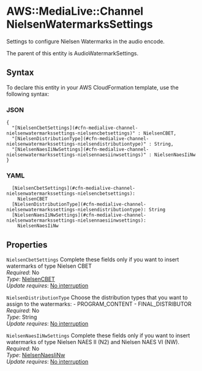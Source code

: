# AWS::MediaLive::Channel NielsenWatermarksSettings<a name="aws-properties-medialive-channel-nielsenwatermarkssettings"></a>

Settings to configure Nielsen Watermarks in the audio encode\.

The parent of this entity is AudioWatermarkSettings\.

## Syntax<a name="aws-properties-medialive-channel-nielsenwatermarkssettings-syntax"></a>

To declare this entity in your AWS CloudFormation template, use the following syntax:

### JSON<a name="aws-properties-medialive-channel-nielsenwatermarkssettings-syntax.json"></a>

```
{
  "[NielsenCbetSettings](#cfn-medialive-channel-nielsenwatermarkssettings-nielsencbetsettings)" : NielsenCBET,
  "[NielsenDistributionType](#cfn-medialive-channel-nielsenwatermarkssettings-nielsendistributiontype)" : String,
  "[NielsenNaesIiNwSettings](#cfn-medialive-channel-nielsenwatermarkssettings-nielsennaesiinwsettings)" : NielsenNaesIiNw
}
```

### YAML<a name="aws-properties-medialive-channel-nielsenwatermarkssettings-syntax.yaml"></a>

```
  [NielsenCbetSettings](#cfn-medialive-channel-nielsenwatermarkssettings-nielsencbetsettings):
    NielsenCBET
  [NielsenDistributionType](#cfn-medialive-channel-nielsenwatermarkssettings-nielsendistributiontype): String
  [NielsenNaesIiNwSettings](#cfn-medialive-channel-nielsenwatermarkssettings-nielsennaesiinwsettings):
    NielsenNaesIiNw
```

## Properties<a name="aws-properties-medialive-channel-nielsenwatermarkssettings-properties"></a>

`NielsenCbetSettings` <a name="cfn-medialive-channel-nielsenwatermarkssettings-nielsencbetsettings"></a>
Complete these fields only if you want to insert watermarks of type Nielsen CBET  
_Required_: No  
_Type_: [NielsenCBET](aws-properties-medialive-channel-nielsencbet.md)  
_Update requires_: [No interruption](https://docs.aws.amazon.com/AWSCloudFormation/latest/UserGuide/using-cfn-updating-stacks-update-behaviors.html#update-no-interrupt)

`NielsenDistributionType` <a name="cfn-medialive-channel-nielsenwatermarkssettings-nielsendistributiontype"></a>
Choose the distribution types that you want to assign to the watermarks: \- PROGRAM_CONTENT \- FINAL_DISTRIBUTOR  
_Required_: No  
_Type_: String  
_Update requires_: [No interruption](https://docs.aws.amazon.com/AWSCloudFormation/latest/UserGuide/using-cfn-updating-stacks-update-behaviors.html#update-no-interrupt)

`NielsenNaesIiNwSettings` <a name="cfn-medialive-channel-nielsenwatermarkssettings-nielsennaesiinwsettings"></a>
Complete these fields only if you want to insert watermarks of type Nielsen NAES II \(N2\) and Nielsen NAES VI \(NW\)\.  
_Required_: No  
_Type_: [NielsenNaesIiNw](aws-properties-medialive-channel-nielsennaesiinw.md)  
_Update requires_: [No interruption](https://docs.aws.amazon.com/AWSCloudFormation/latest/UserGuide/using-cfn-updating-stacks-update-behaviors.html#update-no-interrupt)
